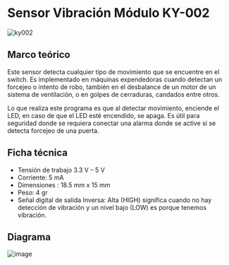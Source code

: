 # Sensor Vibración Módulo KY-002
![ky002](https://user-images.githubusercontent.com/89440798/144691038-c20e698e-3520-4910-87c0-a5825c90564b.png)

## Marco teórico 
Este sensor detecta cualquier tipo de movimiento que se encuentre en el switch. Es implementado en máquinas expendedoras cuando detectan un forcejeo o intento de robo, también en el desbalance de un motor de un sistema de ventilación, o en golpes de cerraduras, candados entre otros. 

Lo que realiza este programa es que al detectar movimiento, enciende el LED, en caso de que el LED esté encendido, se apaga. Es útil para seguridad donde se requiera conectar una alarma donde se active si se detecta forcejeo de una puerta.

## Ficha técnica

* Tensión de trabajo 3.3 V  – 5 V
* Corriente: 5 mA
* Dimensiones : 18.5 mm x 15 mm
* Peso: 4 gr
* Señal digital de salida Inversa: Alta (HIGH) significa cuando no hay detección de vibración y un nivel bajo (LOW) es porque tenemos vibración.

## Diagrama 
![image](https://user-images.githubusercontent.com/89440798/144731918-f6a0264d-5eb1-4ec9-8c72-afed70d1925f.png)
